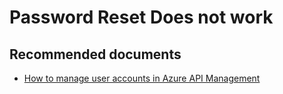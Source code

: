 <properties
    pageTitle="Password Reset Does not work"
    description="Password Reset Does not work"
    service="microsoft.apim"
    resource="apimanagement"
    authors="jeremiahwalters"
    displayOrder="4"
    selfHelpType="generic"
    supportTopicIds="32318308"
    resourceTags=""
    productPesIds="15551"
    cloudEnvironments="public"
/>

# Password Reset Does not work

## **Recommended documents**
* [How to manage user accounts in Azure API Management](https://docs.microsoft.com/en-us/azure/api-management/api-management-howto-create-or-invite-developers) 



